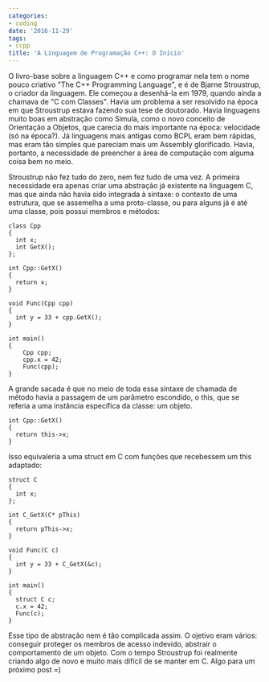 ```yaml
---
categories:
- coding
date: '2016-11-29'
tags:
- ccpp
title: 'A Linguagem de Programação C++: O Início'
---
```


O livro-base sobre a linguagem C++ e como programar nela tem o nome pouco criativo "The C++ Programming Language", e é de Bjarne Stroustrup, o criador da linguagem. Ele começou a desenhá-la em 1979, quando ainda a chamava de "C com Classes". Havia um problema a ser resolvido na época em que Stroustrup estava fazendo sua tese de doutorado. Havia linguagens muito boas em abstração como Simula, como o novo conceito de Orientação a Objetos, que carecia do mais importante na época: velocidade (só na época?). Já linguagens mais antigas como BCPL eram bem rápidas, mas eram tão simples que pareciam mais um Assembly glorificado. Havia, portanto, a necessidade de preencher a área de computação com alguma coisa bem no meio.

Stroustrup não fez tudo do zero, nem fez tudo de uma vez. A primeira necessidade era apenas criar uma abstração já existente na linguagem C, mas que ainda não havia sido integrada à sintaxe: o contexto de uma estrutura, que se assemelha a uma proto-classe, ou para alguns já é até uma classe, pois possui membros e métodos:

    class Cpp
    {
      int x;
      int GetX();
    };

    int Cpp::GetX()
    {
      return x;
    }

    void Func(Cpp cpp)
    {
      int y = 33 + cpp.GetX();
    }

    int main()
    {
        Cpp cpp;
        cpp.x = 42;
        Func(cpp);
    }

A grande sacada é que no meio de toda essa sintaxe de chamada de método havia a passagem de um parâmetro escondido, o this, que se referia a uma instância específica da classe: um objeto.

    int Cpp::GetX()
    {
      return this->x;
    }

Isso equivaleria a uma struct em C com funções que recebessem um this adaptado:

    struct C
    {
      int x;
    };

    int C_GetX(C* pThis)
    {
      return pThis->x;
    }

    void Func(C c)
    {
      int y = 33 + C_GetX(&c);
    }

    int main()
    {
      struct C c;
      c.x = 42;
      Func(c);
    }

Esse tipo de abstração nem é tão complicada assim. O ojetivo eram vários: conseguir proteger os membros de acesso indevido, abstrair o comportamento de um objeto. Com o tempo Stroustrup foi realmente criando algo de novo e muito mais difícil de se manter em C. Algo para um próximo post =)

